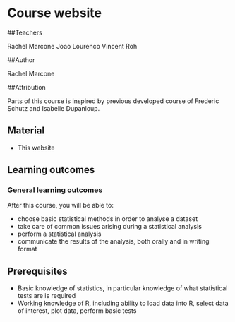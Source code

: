 # Course website

##Teachers

Rachel Marcone
Joao Lourenco
Vincent Roh

##Author 

Rachel Marcone

##Attribution

Parts of this course is inspired by previous developed course of Frederic Schutz and Isabelle Dupanloup.

## Material

* This website

## Learning outcomes

### General learning outcomes

After this course, you will be able to:

* choose basic statistical methods in order to analyse a dataset
* take care of common issues arising during a statistical analysis
* perform a statistical analysis
* communicate the results of the analysis, both orally and in writing format

## Prerequisites

* Basic knowledge of statistics, in particular knowledge of what statistical tests are is required
* Working knowledge of R, including ability to load data into R, select data of interest, plot data, perform basic tests